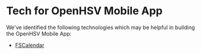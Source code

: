 # Tech for OpenHSV Mobile App

We've identified the following technologies which may be helpful in building the OpenHSV Mobile App:

- [FSCalendar](https://github.com/WenchaoD/FSCalendar)
